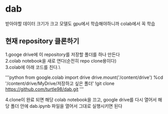 # dab

받아야할 데이터 크기가 크고 모델도 gpu에서 학습해야하니까 colab에서 꼭 학습


## 현재 repository 클론하기
1.googe drive에 이 repository를 저장할 폴더를 하나 만든다\
2.colab notebook을 새로 연다(순전히 repo clone용이다)\
3.colab에 아래 코드를 친다.\

'''python
from google.colab import drive
drive.mount('/content/drive')
%cd '/content/drive/MyDrive/저장하고 싶은 폴더'
!git clone https://github.com/turtle98/dab.git
'''

4.clone이 완료 되면 해당 colab notebook을 끄고, google drive를 다시 열어서 해당 폴더 안에 dab.ipynb 파일을 열어서 그대로 실행시키면 된다

